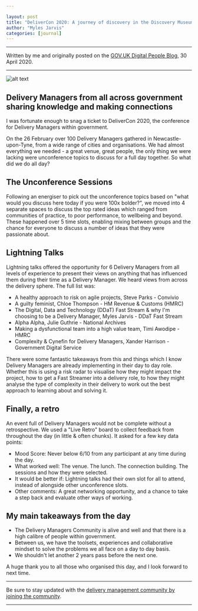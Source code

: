 ```yaml
---

layout: post
title: "DeliverCon 2020: A journey of discovery in the Discovery Museum, Newcastle"
author: "Myles Jarvis"
categories: [journal]
---
```


_____

Written by me and originally posted on the [GOV.UK Digital People Blog](https://digitalpeople.blog.gov.uk/2020/04/30/delivercon-2020-a-journey-of-discovery-in-the-discovery-museum-newcastle/), 30 April 2020.

_______

![alt text](https://raw.githubusercontent.com/MylesJarvis/mylesjarvis.github.io/master/assets/img/DeliverCon2020Board.jpg "An illustration of points discussed during the day's plenary sessions")

## Delivery Managers from all across government sharing knowledge and making connections

I was fortunate enough to snag a ticket to DeliverCon 2020, the conference for Delivery Managers within government.

On the 26 February over 100 Delivery  Managers gathered in Newcastle-upon-Tyne, from a wide range of cities  and organisations. We had almost everything we needed - a great venue,  great people, the only thing we were lacking were unconference topics to discuss for a full day together. So what did we do all day?

## **The Unconference Sessions**

Following an energiser to pick out the unconference topics based on "what would you discuss here today if you  were 100x bolder?", we moved into 4 separate spaces to discuss the top  rated ideas which ranged from communities of practice, to poor performance, to wellbeing and beyond. These happened over 5 time slots,  enabling mixing between groups and the chance for everyone to discuss a  number of ideas that they were passionate about.

## **Lightning Talks**

Lightning talks offered the  opportunity for 6 Delivery Managers from all levels of experience to  present their views on anything that has influenced them during their  time as a Delivery Manager. We heard views from across the delivery  sphere. The full list was:

- A healthy approach to risk on agile projects, Steve Parks - Convivio 
- A guilty feminist, Chloe Thompson - HM Revenue & Customs (HMRC)
- The Digital, Data and Technology (DDaT) Fast Stream & why I'm choosing to be a  Delivery Manager, Myles Jarvis - DDaT Fast Stream
- Alpha Alpha, Julie Guthrie - National Archives
- Making a dysfunctional team into a high value team, Timi Awodipe - HMRC
- Complexity & Cynefin for Delivery Managers, Xander Harrison - Government Digital Service 

There were some fantastic takeaways  from this and things which I know Delivery Managers are already  implementing in their day to day role. Whether this is using a risk  radar to visualise how they might impact the project, how to get a Fast Streamer into a delivery role, to how they might analyse the type of  complexity in their delivery to work out the best approach to learning  about and solving it.

## **Finally, a retro**

An event full of Delivery Managers  would not be complete without a retrospective. We used a "Live Retro"  board to collect feedback from throughout the day (in little & often chunks). It asked for a few key data points:

- Mood Score: Never below 6/10 from any participant at any time during the day.
- What worked well: The venue. The lunch. The connection building. The sessions and how they were selected.
- It would be better if: Lightning talks had their own slot for all to attend, instead of alongside other unconference slots.
- Other comments: A great networking opportunity, and a chance to take a step back and evaluate other ways of working.

## **My main takeaways from the day**

- The Delivery Managers Community is alive and well and that there is a high calibre of people within government.
- Between us, we have the toolsets, experiences and collaborative mindset to solve the problems we all face on a day to day basis.
- We shouldn't let another 2 years pass before the next one.

A huge thank you to all those who organised this day, and I look forward to next time.

________

Be sure to stay updated with the [delivery management community by joining the community](https://www.gov.uk/service-manual/communities/agile-delivery-community).

_______

